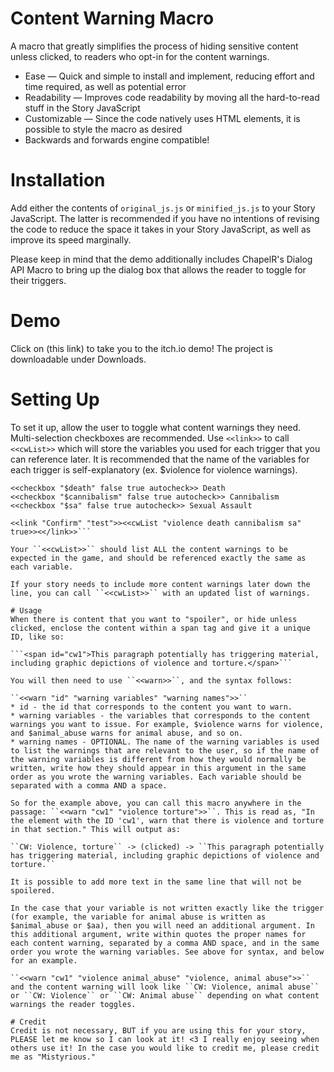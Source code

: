 # Content Warning Macro
A macro that greatly simplifies the process of hiding sensitive content unless clicked, to readers who opt-in for the content warnings.

* Ease — Quick and simple to install and implement, reducing effort and time required, as well as potential error
* Readability — Improves code readability by moving all the hard-to-read stuff in the Story JavaScript
* Customizable — Since the code natively uses HTML elements, it is possible to style the macro as desired
* Backwards and forwards engine compatible!

# Installation
Add either the contents of ``original_js.js`` or ``minified_js.js`` to your Story JavaScript. The latter is recommended if you have no intentions of revising the code to reduce the space it takes in your Story JavaScript, as well as improve its speed marginally.

Please keep in mind that the demo additionally includes ChapelR's Dialog API Macro to bring up the dialog box that allows the reader to toggle for their triggers.

# Demo
Click on (this link) to take you to the itch.io demo! The project is downloadable under Downloads.

# Setting Up
To set it up, allow the user to toggle what content warnings they need. Multi-selection checkboxes are recommended. Use ``<<link>>`` to call ``<<cwList>>`` which will store the variables you used for each trigger that you can reference later. It is recommended that the name of the variables for each trigger is self-explanatory (ex. $violence for violence warnings).
```<<checkbox "$violence" false true autocheck>> Violence
<<checkbox "$death" false true autocheck>> Death
<<checkbox "$cannibalism" false true autocheck>> Cannibalism
<<checkbox "$sa" false true autocheck>> Sexual Assault

<<link "Confirm" "test">><<cwList "violence death cannibalism sa" true>><</link>>```

Your ``<<cwList>>`` should list ALL the content warnings to be expected in the game, and should be referenced exactly the same as each variable.

If your story needs to include more content warnings later down the line, you can call ``<<cwList>>`` with an updated list of warnings.

# Usage
When there is content that you want to "spoiler", or hide unless clicked, enclose the content within a span tag and give it a unique ID, like so:

```<span id="cw1">This paragraph potentially has triggering material, including graphic depictions of violence and torture.</span>```

You will then need to use ``<<warn>>``, and the syntax follows:

``<<warn "id" "warning variables" "warning names">>``
* id - the id that corresponds to the content you want to warn.
* warning variables - the variables that corresponds to the content warnings you want to issue. For example, $violence warns for violence, and $animal_abuse warns for animal abuse, and so on.
* warning names - OPTIONAL. The name of the warning variables is used to list the warnings that are relevant to the user, so if the name of the warning variables is different from how they would normally be written, write how they should appear in this argument in the same order as you wrote the warning variables. Each variable should be separated with a comma AND a space.

So for the example above, you can call this macro anywhere in the passage: ``<<warn "cw1" "violence torture">>``. This is read as, "In the element with the ID 'cw1', warn that there is violence and torture in that section." This will output as:

``CW: Violence, torture`` -> (clicked) -> ``This paragraph potentially has triggering material, including graphic depictions of violence and torture.``

It is possible to add more text in the same line that will not be spoilered.

In the case that your variable is not written exactly like the trigger (for example, the variable for animal abuse is written as $animal_abuse or $aa), then you will need an additional argument. In this additional argument, write within quotes the proper names for each content warning, separated by a comma AND space, and in the same order you wrote the warning variables. See above for syntax, and below for an example.

``<<warn "cw1" "violence animal_abuse" "violence, animal abuse">>`` and the content warning will look like ``CW: Violence, animal abuse`` or ``CW: Violence`` or ``CW: Animal abuse`` depending on what content warnings the reader toggles.

# Credit
Credit is not necessary, BUT if you are using this for your story, PLEASE let me know so I can look at it! <3 I really enjoy seeing when others use it! In the case you would like to credit me, please credit me as "Mistyrious."

